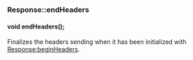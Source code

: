 <h3 id='res-endHeaders'>Response::endHeaders</h3>
<h4 class='variant'>void endHeaders();</h4>

Finalizes the headers sending when it has been initialized with [Response:beginHeaders](/en/3x/api.html#res-beginHeaders).
